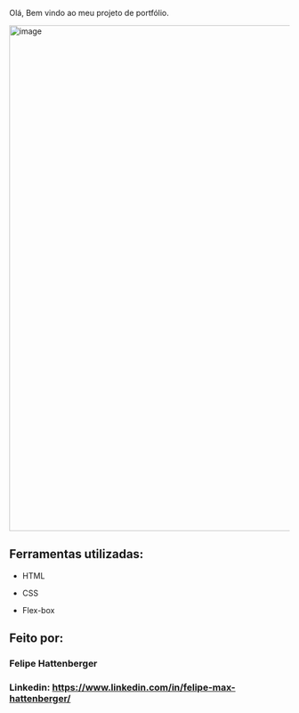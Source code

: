 Olá, Bem vindo ao meu projeto de portfólio.

<img width="1522" height="909" alt="image" src="https://github.com/user-attachments/assets/ebb8c5c4-c4cb-4887-bdad-6debb32f3f3c" />

## Ferramentas utilizadas:

* HTML

* CSS

* Flex-box

## Feito por:

### Felipe Hattenberger

### Linkedin: https://www.linkedin.com/in/felipe-max-hattenberger/
